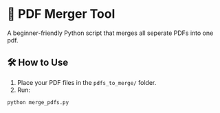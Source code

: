 # 🧾 PDF Merger Tool

A beginner-friendly Python script that merges all seperate PDFs into one pdf.

## 🛠 How to Use
1. Place your PDF files in the `pdfs_to_merge/` folder.
2. Run:
```bash
python merge_pdfs.py

